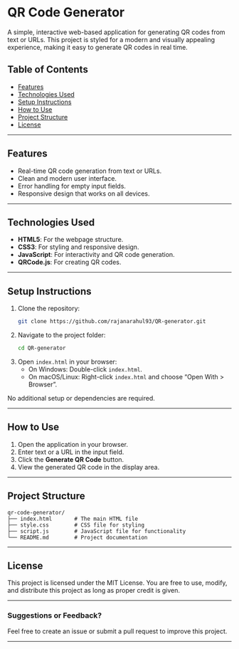 # QR Code Generator

A simple, interactive web-based application for generating QR codes from text or URLs. This project is styled for a modern and visually appealing experience, making it easy to generate QR codes in real time.

## Table of Contents
- [Features](#features)
- [Technologies Used](#technologies-used)
- [Setup Instructions](#setup-instructions)
- [How to Use](#how-to-use)
- [Project Structure](#project-structure)
- [License](#license)

---

## Features
- Real-time QR code generation from text or URLs.
- Clean and modern user interface.
- Error handling for empty input fields.
- Responsive design that works on all devices.

---

## Technologies Used
- **HTML5**: For the webpage structure.
- **CSS3**: For styling and responsive design.
- **JavaScript**: For interactivity and QR code generation.
- **QRCode.js**: For creating QR codes.

---

## Setup Instructions
1. Clone the repository:
   ```bash
   git clone https://github.com/rajanarahul93/QR-generator.git
   ```
2. Navigate to the project folder:
   ```bash
   cd QR-generator
   ```
3. Open `index.html` in your browser:
   - On Windows: Double-click `index.html`.
   - On macOS/Linux: Right-click `index.html` and choose “Open With > Browser”.

No additional setup or dependencies are required.

---

## How to Use
1. Open the application in your browser.
2. Enter text or a URL in the input field.
3. Click the **Generate QR Code** button.
4. View the generated QR code in the display area.

---

## Project Structure
```
qr-code-generator/
├── index.html       # The main HTML file
├── style.css        # CSS file for styling
├── script.js        # JavaScript file for functionality
└── README.md        # Project documentation
```

---

## License
This project is licensed under the MIT License. You are free to use, modify, and distribute this project as long as proper credit is given.

---

### Suggestions or Feedback?
Feel free to create an issue or submit a pull request to improve this project.

---

